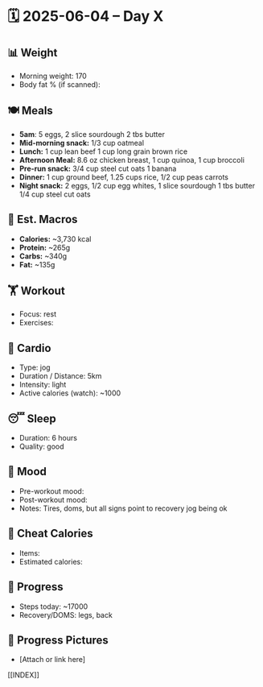 # 🗓️ 2025-06-04 – Day X

## 📊 Weight
- Morning weight: 170
- Body fat % (if scanned): 

## 🍽️ Meals
- **5am**: 5 eggs, 2 slice sourdough 2 tbs butter
- **Mid-morning snack:**  1/3 cup oatmeal
- **Lunch:**  1 cup lean beef 1 cup long grain brown rice
- **Afternoon Meal:**  8.6 oz chicken breast, 1 cup quinoa, 1 cup broccoli
- **Pre-run snack:** 3/4 cup steel cut oats 1 banana  
- **Dinner:**  1 cup ground beef, 1.25 cups rice, 1/2 cup peas carrots
- **Night snack:**  2 eggs, 1/2 cup egg whites, 1 slice sourdough 1 tbs butter 1/4 cup steel cut oats

## 🧮 Est. Macros
- **Calories:** ~3,730 kcal  
- **Protein:** ~265g  
- **Carbs:** ~340g  
- **Fat:** ~135g  

## 🏋️ Workout
- Focus:  rest
- Exercises:  

## 🏃 Cardio
- Type:  jog
- Duration / Distance:  5km
- Intensity:  light
- Active calories (watch):  ~1000

## 😴 Sleep
- Duration: 6 hours  
- Quality:  good

## 🧠 Mood
- Pre-workout mood:  
- Post-workout mood:  
- Notes:  Tires, doms, but all signs point to recovery jog being ok

## 🍫 Cheat Calories
- Items:  
- Estimated calories:  

## 🧍 Progress
- Steps today:  ~17000
- Recovery/DOMS:  legs, back

## 📸 Progress Pictures
- [Attach or link here]

[[INDEX]]
